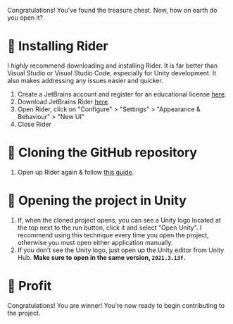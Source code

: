 Congratulations!
You've found the treasure chest. Now, how on earth do you open it?

# 🔑 Installing Rider
I *highly* recommend downloading and installing Rider. It is far better than Visual Studio or Visual Studio Code, especially for Unity development. It also makes addressing any issues easier and quicker.

1. Create a JetBrains account and register for an educational license [here](https://www.jetbrains.com/community/education/#students).
2. Download JetBrains Rider [here](https://www.jetbrains.com/rider/).
3. Open Rider, click on "Configure" > "Settings" > "Appearance & Behaviour" > "New UI"
4. Close Rider

# 🧬 Cloning the GitHub repository
1. Open up Rider again & follow [this guide](https://www.jetbrains.com/help/rider/Cloning_repository.html).

# 📂 Opening the project in Unity
1. If, when the cloned project opens, you can see a Unity logo located at the top next to the run button, click it and select "Open Unity". I recommend using this technique every time you open the project, otherwise you must open either application manually.
2. If you don't see the Unity logo, just open up the Unity editor from Unity Hub. **Make sure to open in the same version, `2021.3.13f`.**

# 🤑 Profit
Congratulations! You are winner!
You're now ready to begin contributing to the project.
